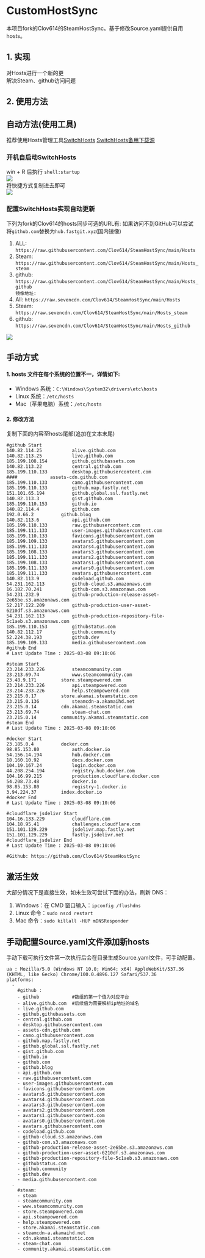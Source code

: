 # CustomHostSync
本项目fork的Clov614的SteamHostSync。基于修改Source.yaml提供自用hosts。

## 1. 实现
对Hosts进行一个新的更  
解决Steam、github访问问题

## 2. 使用方法
## 自动方法(使用工具)
推荐使用Hosts管理工具[SwitchHosts](https://github.com/oldj/SwitchHosts) 
[SwitchHosts备用下载源](https://nas.iaimi.info/s/nT5pb8jMQp32QwB)
### 开机自启动SwitchHosts
win + R 后执行 `shell:startup`    
![](/img/1.png)  
将快捷方式复制进去即可  
![](/img/2.png)  
### 配置SwitchHosts实现自动更新  
下列为fork的Clov614的hosts同步可选的URL有:
如果访问不到GitHub可以尝试将`github.com`替换为`hub.fastgit.xyz`(国内镜像)
1. ALL: `https://raw.githubusercontent.com/Clov614/SteamHostSync/main/Hosts`  
2. Steam: `https://raw.githubusercontent.com/Clov614/SteamHostSync/main/Hosts_steam`  
3. github: `https://raw.githubusercontent.com/Clov614/SteamHostSync/main/Hosts_github`    
`镜像地址:`
4. All: `https://raw.sevencdn.com/Clov614/SteamHostSync/main/Hosts`  
5. Steam: `https://raw.sevencdn.com/Clov614/SteamHostSync/main/Hosts_steam`  
6. github: `https://raw.sevencdn.com/Clov614/SteamHostSync/main/Hosts_github`  

![](/img/3.png)

## 手动方式
#### 1. hosts 文件在每个系统的位置不一，详情如下:
- Windows 系统：`C:\Windows\System32\drivers\etc\hosts`
- Linux 系统：`/etc/hosts`
- Mac（苹果电脑）系统：`/etc/hosts`

#### 2. 修改方法
复制下面的内容至hosts尾部(追加在文本末尾)

```
#github Start
140.82.114.25			alive.github.com
140.82.113.25			live.github.com
185.199.108.154			github.githubassets.com
140.82.113.22			central.github.com
185.199.110.133			desktop.githubusercontent.com
####			assets-cdn.github.com
185.199.110.133			camo.githubusercontent.com
185.199.110.133			github.map.fastly.net
151.101.65.194			github.global.ssl.fastly.net
140.82.113.3			gist.github.com
185.199.110.153			github.io
140.82.114.4			github.com
192.0.66.2			github.blog
140.82.113.6			api.github.com
185.199.110.133			raw.githubusercontent.com
185.199.111.133			user-images.githubusercontent.com
185.199.110.133			favicons.githubusercontent.com
185.199.109.133			avatars5.githubusercontent.com
185.199.111.133			avatars4.githubusercontent.com
185.199.108.133			avatars3.githubusercontent.com
185.199.111.133			avatars2.githubusercontent.com
185.199.108.133			avatars1.githubusercontent.com
185.199.111.133			avatars0.githubusercontent.com
185.199.111.133			avatars.githubusercontent.com
140.82.113.9			codeload.github.com
54.231.162.113			github-cloud.s3.amazonaws.com
16.182.70.241			github-com.s3.amazonaws.com
54.231.232.9			github-production-release-asset-2e65be.s3.amazonaws.com
52.217.122.209			github-production-user-asset-6210df.s3.amazonaws.com
54.231.162.113			github-production-repository-file-5c1aeb.s3.amazonaws.com
185.199.110.153			githubstatus.com
140.82.112.17			github.community
52.224.38.193			github.dev
185.199.109.133			media.githubusercontent.com
#github End
# Last Update Time : 2025-03-08 09:10:06 

#steam Start
23.214.233.226			steamcommunity.com
23.213.69.74			www.steamcommunity.com
23.48.9.171			store.steampowered.com
23.214.233.226			api.steampowered.com
23.214.233.226			help.steampowered.com
23.215.0.17			store.akamai.steamstatic.com
23.215.0.136			steamcdn-a.akamaihd.net
23.215.0.14			cdn.akamai.steamstatic.com
23.213.69.74			steam-chat.com
23.215.0.14			community.akamai.steamstatic.com
#steam End
# Last Update Time : 2025-03-08 09:10:06 

#docker Start
23.185.0.4			docker.com
98.85.153.80			auth.docker.io
54.156.14.194			hub.docker.com
18.160.10.92			docs.docker.com
104.19.167.24			login.docker.com
44.208.254.194			registry.hub.docker.com
104.16.99.215			production.cloudflare.docker.com
54.208.73.48			docker.io
98.85.153.80			registry-1.docker.io
3.94.224.37			index.docker.io
#docker End
# Last Update Time : 2025-03-08 09:10:06 

#cloudflare_jsdelivr Start
104.16.133.229			cloudflare.com
104.18.95.41			challenges.cloudflare.com
151.101.129.229			jsdelivr.map.fastly.net
151.101.129.229			fastly.jsdelivr.net
#cloudflare_jsdelivr End
# Last Update Time : 2025-03-08 09:10:06 

#Github: https://github.com/Clov614/SteamHostSync

```

## 激活生效
大部分情况下是直接生效，如未生效可尝试下面的办法，刷新 DNS：
1. Windows：在 CMD 窗口输入：`ipconfig /flushdns`
2. Linux 命令：`sudo nscd restart`
3. Mac 命令：`sudo killall -HUP mDNSResponder`  

## 手动配置Source.yaml文件添加新hosts  
手动下载可执行文件第一次执行后会在目录生成Source.yaml文件，可手动配置。  

```
ua : Mozilla/5.0 (Windows NT 10.0; Win64; x64) AppleWebKit/537.36 (KHTML, like Gecko) Chrome/100.0.4896.127 Safari/537.36
platforms:
  -
    #github :
    - github            #数组的第一个值为对应平台
    - alive.github.com  #后续值为需要解析ip地址的域名
    - live.github.com
    - github.githubassets.com
    - central.github.com
    - desktop.githubusercontent.com
    - assets-cdn.github.com
    - camo.githubusercontent.com
    - github.map.fastly.net
    - github.global.ssl.fastly.net
    - gist.github.com
    - github.io
    - github.com
    - github.blog
    - api.github.com
    - raw.githubusercontent.com
    - user-images.githubusercontent.com
    - favicons.githubusercontent.com
    - avatars5.githubusercontent.com
    - avatars4.githubusercontent.com
    - avatars3.githubusercontent.com
    - avatars2.githubusercontent.com
    - avatars1.githubusercontent.com
    - avatars0.githubusercontent.com
    - avatars.githubusercontent.com
    - codeload.github.com
    - github-cloud.s3.amazonaws.com
    - github-com.s3.amazonaws.com
    - github-production-release-asset-2e65be.s3.amazonaws.com
    - github-production-user-asset-6210df.s3.amazonaws.com
    - github-production-repository-file-5c1aeb.s3.amazonaws.com
    - githubstatus.com
    - github.community
    - github.dev
    - media.githubusercontent.com
  -
    #steam:
    - steam
    - steamcommunity.com
    - www.steamcommunity.com
    - store.steampowered.com
    - api.steampowered.com
    - help.steampowered.com
    - store.akamai.steamstatic.com
    - steamcdn-a.akamaihd.net
    - cdn.akamai.steamstatic.com
    - steam-chat.com
    - community.akamai.steamstatic.com
```
